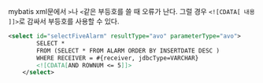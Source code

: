 
mybatis xml문에서 `>`나 `<`같은 부등호를 쓸 때 오류가 난다.
그럴 경우 `<![CDATA[ 내용 ]]>`로 감싸서 부등호를 사용할 수 있다.

```xml
<select id="selectFiveAlarm" resultType="avo" parameterType="avo">
		SELECT *
		FROM (SELECT * FROM ALARM ORDER BY INSERTDATE DESC )
		WHERE RECEIVER = #{receiver, jdbcType=VARCHAR}
		<![CDATA[AND ROWNUM <= 5]]>
	</select>
```
